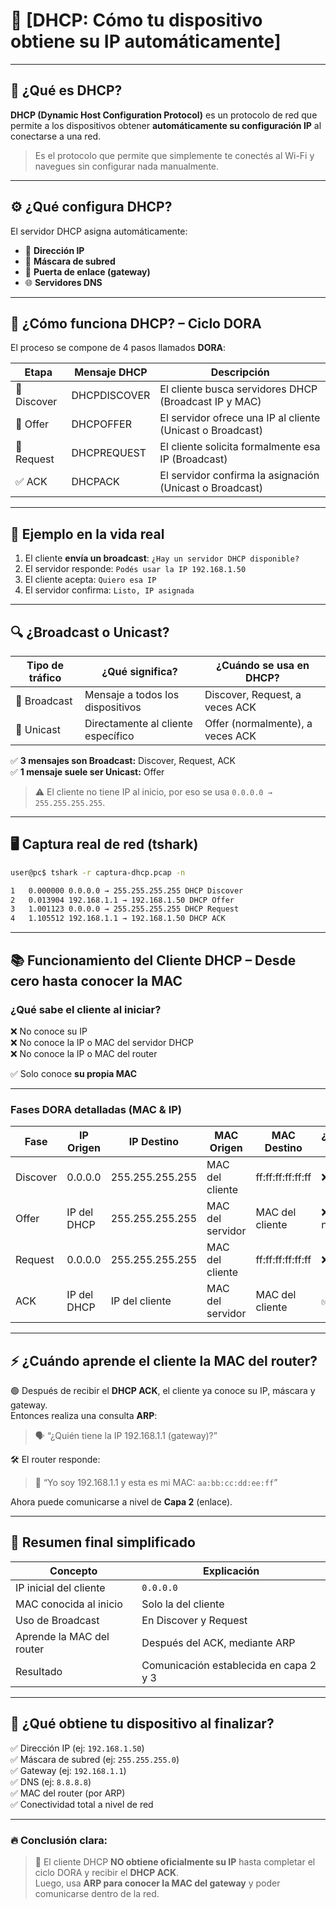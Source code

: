 # 📍 [DHCP: Cómo tu dispositivo obtiene su IP automáticamente]

---

## 🧠 ¿Qué es DHCP?

**DHCP (Dynamic Host Configuration Protocol)** es un protocolo de red que permite a los dispositivos obtener **automáticamente su configuración IP** al conectarse a una red. 

> Es el protocolo que permite que simplemente te conectés al Wi-Fi y navegues sin configurar nada manualmente.

---

## ⚙️ ¿Qué configura DHCP?

El servidor DHCP asigna automáticamente:

- 📍 **Dirección IP**
- 🎯 **Máscara de subred**
- 🚪 **Puerta de enlace (gateway)**
- 🌐 **Servidores DNS**

---

## 🔁 ¿Cómo funciona DHCP? – Ciclo DORA

El proceso se compone de 4 pasos llamados **DORA**:

| Etapa     | Mensaje DHCP   | Descripción                                                                 |
|-----------|----------------|-----------------------------------------------------------------------------|
| 📡 Discover | DHCPDISCOVER   | El cliente busca servidores DHCP (Broadcast IP y MAC)                     |
| 📨 Offer    | DHCPOFFER      | El servidor ofrece una IP al cliente (Unicast o Broadcast)                |
| 🙋 Request  | DHCPREQUEST    | El cliente solicita formalmente esa IP (Broadcast)                        |
| ✅ ACK      | DHCPACK        | El servidor confirma la asignación (Unicast o Broadcast)                  |

---

## 🧪 Ejemplo en la vida real

1. El cliente **envía un broadcast**: `¿Hay un servidor DHCP disponible?`
2. El servidor responde: `Podés usar la IP 192.168.1.50`
3. El cliente acepta: `Quiero esa IP`
4. El servidor confirma: `Listo, IP asignada`

---

## 🔍 ¿Broadcast o Unicast?

| Tipo de tráfico | ¿Qué significa?                         | ¿Cuándo se usa en DHCP?               |
|-----------------|------------------------------------------|---------------------------------------|
| 📣 Broadcast     | Mensaje a todos los dispositivos         | Discover, Request, a veces ACK        |
| 🎯 Unicast       | Directamente al cliente específico       | Offer (normalmente), a veces ACK      |

✅ **3 mensajes son Broadcast:** Discover, Request, ACK  
✅ **1 mensaje suele ser Unicast:** Offer

> ⚠️ El cliente no tiene IP al inicio, por eso se usa `0.0.0.0 → 255.255.255.255`.

---

## 🖥️ Captura real de red (tshark)

```bash
user@pc$ tshark -r captura-dhcp.pcap -n

1   0.000000 0.0.0.0 → 255.255.255.255 DHCP Discover
2   0.013904 192.168.1.1 → 192.168.1.50 DHCP Offer
3   1.001123 0.0.0.0 → 255.255.255.255 DHCP Request
4   1.105512 192.168.1.1 → 192.168.1.50 DHCP ACK
```

---

## 📚 Funcionamiento del Cliente DHCP – Desde cero hasta conocer la MAC

### ¿Qué sabe el cliente al iniciar?

❌ No conoce su IP  
❌ No conoce la IP o MAC del servidor DHCP  
❌ No conoce la IP o MAC del router  

✅ Solo conoce **su propia MAC**

---

### Fases DORA detalladas (MAC & IP)

| Fase       | IP Origen | IP Destino         | MAC Origen        | MAC Destino         | ¿Conoce MACs? |
|------------|-----------|---------------------|-------------------|---------------------|----------------|
| Discover   | 0.0.0.0   | 255.255.255.255     | MAC del cliente   | ff:ff:ff:ff:ff:ff   | ❌ No          |
| Offer      | IP del DHCP | 255.255.255.255   | MAC del servidor  | MAC del cliente     | ❌ Aún no      |
| Request    | 0.0.0.0   | 255.255.255.255     | MAC del cliente   | ff:ff:ff:ff:ff:ff   | ❌ No          |
| ACK        | IP del DHCP | IP del cliente     | MAC del servidor  | MAC del cliente     | ✅ Sí          |

---

## ⚡ ¿Cuándo aprende el cliente la MAC del router?

🟢 Después de recibir el **DHCP ACK**, el cliente ya conoce su IP, máscara y gateway.  
Entonces realiza una consulta **ARP**:

> 🗣️ “¿Quién tiene la IP 192.168.1.1 (gateway)?”

🛠️ El router responde:

> 🎯 “Yo soy 192.168.1.1 y esta es mi MAC: `aa:bb:cc:dd:ee:ff`”

Ahora puede comunicarse a nivel de **Capa 2** (enlace).

---

## 📌 Resumen final simplificado

| Concepto                 | Explicación                                  |
|--------------------------|-----------------------------------------------|
| IP inicial del cliente   | `0.0.0.0`                                     |
| MAC conocida al inicio   | Solo la del cliente                          |
| Uso de Broadcast         | En Discover y Request                        |
| Aprende la MAC del router| Después del ACK, mediante ARP                |
| Resultado                | Comunicación establecida en capa 2 y 3       |

---

## 🎯 ¿Qué obtiene tu dispositivo al finalizar?

✅ Dirección IP (ej: `192.168.1.50`)  
✅ Máscara de subred (ej: `255.255.255.0`)  
✅ Gateway (ej: `192.168.1.1`)  
✅ DNS (ej: `8.8.8.8`)  
✅ MAC del router (por ARP)  
✅ Conectividad total a nivel de red

---

### 🔥 Conclusión clara:

> 🧠 El cliente DHCP **NO obtiene oficialmente su IP** hasta completar el ciclo DORA y recibir el **DHCP ACK**.  
> Luego, usa **ARP para conocer la MAC del gateway** y poder comunicarse dentro de la red.

